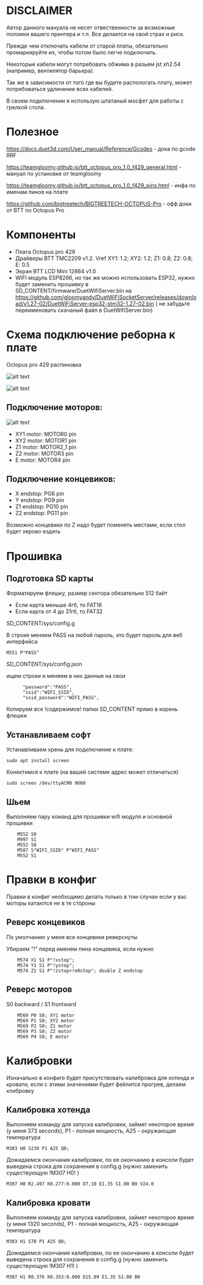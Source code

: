# DISCLAIMER

Автор данного мануала не несет отвественности за возможные поломки вашего принтера и т.п. Все делается на свой страх и риск.

Прежде чем отключать кабели от старой платы, обязательно промаркируйте их, чтобы потом было легче подключать.

Некоторые кабели могут потребовать обжима в разьем jst xh2.54 (например, вентилятор барьера). 

Так же в зависимости от того где вы будете распологать плату, может потребоваться удлинение всех кабелей.

В своем подключении я использую штатаный мосфет для работы с грелкой стола.

# Полезное

https://docs.duet3d.com/User_manual/Reference/Gcodes - дока по gcode RRF

https://teamgloomy.github.io/btt_octopus_pro_1.0_f429_general.html - мануал по установке от teamgloomy

https://teamgloomy.github.io/btt_octopus_pro_1.0_f429_pins.html - инфа по именам пинов на плате

https://github.com/bigtreetech/BIGTREETECH-OCTOPUS-Pro - офф доки от BTT по Octopus Pro

# Компоненты 

- Плата Octopus pro 429
- Драйверы BTT TMC2209 v1.2. Vref XY1: 1.2; XY2: 1.2; Z1: 0.8; Z2: 0.8; E: 0.5
- Экран BTT LCD Mini 12864 v1.0
- WIFI модуль  ESP8266, но так же можно использовать ESP32, нужно будет заменить прошивку в SD_CONTENT/firmware/DuetWifiServer.bin на https://github.com/gloomyandy/DuetWiFiSocketServer/releases/download/v1.27-02/DuetWiFiServer-esp32-stm32-1.27-02.bin ( не забудьте переименовать скачаный файл в DuetWifiServer.bin)

# Схема подключение реборна к плате

Octopus pro 429 распиновка

![alt text](./img/btt_octopus_pro_1.0_pins.png)

![alt text](./img/board_with_marks.jpg)

## Подключение моторов:

![alt text](./img/btt_octopus_1.1_spi.png)

- XY1 motor: MOTOR0 pin
- XY2 motor: MOTOR1 pin
- Z1 motor: MOTOR2_1 pin
- Z2 motor: MOTOR3 pin
- E motor: MOTOR4 pin

## Подключение концевиков:

- X endstop: PG6 pin
- Y endstop: PG9 pin
- Z1 endstop: PG10 pin
- Z2 endstop: PG11 pin

Возможно концевики по Z надо будет поменять местами, если стол будет херово ездить

# Прошивка

## Подготовка SD карты

Форматируем флешку, размер сектора обязательно 512 байт

- Если карта меньше 4гб, то FAT16
- Если карта от 4 до 31гб, то FAT32

SD_CONTENT/sys/config.g

В строке меняем PASS на любой пароль, это будет пароль для веб интерфейса

`M551 P"PASS" ` 

SD_CONTENT/sys/config.json

ищем строки и меняем в них данные на свои

```
      "password":"PASS",
      "ssid":"WIFI_SSID",
      "ssid_password":"WIFI_PASS",
 ```

Копируем все !содержимое! папки SD_CONTENT прямо в корень флешки

## Устанавливаем софт
Устанавливаем хрень для подключение к плате:

`sudo apt install screen`

Конектимся к плате (на вашей системе адрес может отличаться)

`sudo screen /dev/ttyACM0 9600`

## Шьем
Выполняем пару команд для прошивки wifi модуля и основной прошивки

```
	M552 S0
	M997 S1
	M552 S0
	M587 S"WIFI_SSID" P"WIFI_PASS"
	M552 S1
```

# Правки в конфиг

Правки в конфиг необходимо делать только в том случае если у вас моторы катаются не в те стороны


## Реверс концевиков

По умолчанию у меня все концевики реверснуты

Убираем "!" перед именем пина концевика, если нужно

```
	M574 X1 S1 P"!xstop";
	M574 Y1 S1 P"!ystop";
	M574 Z1 S1 P"!zstop+!e0stop"; double Z endstop
```

## Реверс моторов

S0 backward / S1 frontward

```
	M569 P0 S0; XY1 motor
	M569 P1 S0; XY2 motor
	M569 P2 S0; Z1 motor
	M569 P3 S0; Z2 motor
	M569 P4 S0; E motor
```

# Калибровки

Изначально в конфиге будет присутствовать калибровка для хотенда и кровати, если с этими значениями будет фейлится прогрев, делаем клибровку

## Калибровка хотенда

Выполняем команду для запуска калибровки, займет некоторое время (у меня 373 seconds), P1 - полная мощность, A25 - окружающая температура

`M303 H0 S230 P1 A25 Q0;`

Дожидаемся окончания калибровки, по ее окончанию в консоли будет выведена строка для сохранения в config.g (нужно заменить существующую !M307 H0! )

`M307 H0 R2.497 K0.277:0.000 D7.10 E1.35 S1.00 B0 V24.0`


## Калибровка кровати

Выполняем команду для запуска калибровки, займет некоторое время (у меня 1320 seconds), P1 - полная мощность, A25 - окружающая температура

`M303 H1 S70 P1 A25 Q0;`

Дожидаемся окончания калибровки, по ее окончанию в консоли будет выведена строка для сохранения в config.g (нужно заменить существующую !M307 H1! )

`M307 H1 R0.376 K0.353:0.000 D15.89 E1.35 S1.00 B0`
